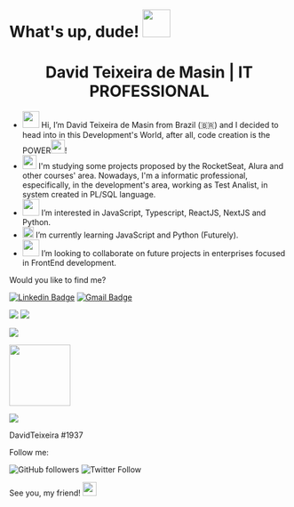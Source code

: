 # What's up, dude! <img src="https://media.giphy.com/media/ZYEc9eVxlZWWu4VnQu/giphy.gif" width="50px">

<h1 align="center">
  David Teixeira de Masin | IT PROFESSIONAL  
</h1>

- <img src="https://media.giphy.com/media/gM5qFksULw54NMWyry/giphy.gif" width="30px" /> Hi, I’m David Teixeira de Masin from Brazil (🇧🇷) and I decided to head into in this Development's World, after all, code creation is the POWER<img src="https://media.giphy.com/media/lnOBuMrBICJooIHMxU/giphy.gif" width="25px" />!
- <img src="https://media.giphy.com/media/mEt0VjSByhp5HIZmu4/giphy.gif" width="25px"> I'm studying some projects proposed by the RocketSeat, Alura and other courses' area. Nowadays, I'm a informatic professional, especifically, in the development's area, working as Test Analist, in system created in PL/SQL language.
- <img src="https://media.giphy.com/media/ZCcl9OICwD9ixRv0C6/giphy.gif" width="30px" /> I’m interested in JavaScript, Typescript, ReactJS, NextJS and Python.
- <img src="https://media.giphy.com/media/gFK6scW91lwIA6vRXD/giphy.gif" width="20px" /> I’m currently learning JavaScript and Python (Futurely).
- <img src="https://media.giphy.com/media/ekvdzLpwBWXPeTBLCy/giphy.gif" width="30px" /> I’m looking to collaborate on future projects in enterprises focused in FrontEnd development.

Would you like to find me?

[![Linkedin Badge](https://img.shields.io/badge/-LinkedIn-blue?style=flat-square&logo=Linkedin&logoColor=white&link=https://www.linkedin.com/in/davidteixeirademasin/)](https://www.linkedin.com/in/davidteixeirademasin/) [![Gmail Badge](https://img.shields.io/badge/davidteixeira.info%40gmail.com-c14438?style=flat&logo=gmail&logoColor=white&link=mailto:davidteixeira.info@gmail.com)](mailto:davidteixeira.info@gmail.com) 

[<img src="https://img.shields.io/badge/Twitter-1DA1F2?style=for-the-badge&logo=twitter&logoColor=white" />](https://twitter.com/davidtmasin) [<img src="https://img.shields.io/badge/Instagram-E4405F?style=for-the-badge&logo=instagram&logoColor=white" />](https://www.instagram.com/dteixeira.92/) 

[<img src="https://img.shields.io/badge/Codepen-000000?style=for-the-badge&logo=codepen&logoColor=white" />](https://codepen.io/davidtmasin/collections/)

[<img src="https://media.giphy.com/media/fCFjr9NimeUjN2f1mu/giphy.gif" width="110px">](https://davidtmasin-portfoliodigital.vercel.app/) 

<div><img src="https://img.shields.io/badge/Discord-7289DA?style=for-the-badge&logo=discord&logoColor=white" />
  <p>DavidTeixeira #1937</p>
</div>

Follow me:

![GitHub followers](https://img.shields.io/github/followers/davidtmasin?style=social)
![Twitter Follow](https://img.shields.io/twitter/follow/davidtmasin?style=social)

See you, my friend! <img src="https://media.giphy.com/media/hvRJCLFzcasrR4ia7z/giphy.gif" width="25px">
